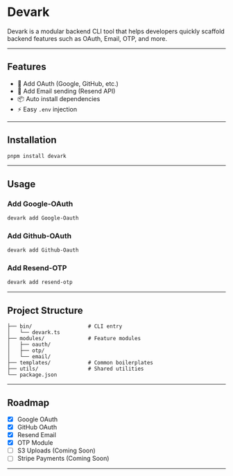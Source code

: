 # Devark

Devark is a modular backend CLI tool that helps developers quickly
scaffold backend features such as OAuth, Email, OTP, and more.

---

## Features

- 🚀 Add OAuth (Google, GitHub, etc.)
- 📧 Add Email sending (Resend API)
- 📦 Auto install dependencies
- ⚡ Easy `.env` injection

---

## Installation

```bash
pnpm install devark
```

---

## Usage

### Add Google-OAuth

```bash
devark add Google-Oauth
```

### Add Github-OAuth

```bash
devark add Github-Oauth
```

### Add Resend-OTP

```bash
devark add resend-otp
```

---

## Project Structure

    ├── bin/                  # CLI entry
    │   └── devark.ts
    ├── modules/              # Feature modules
    │   ├── oauth/
    │   ├── otp/
    │   └── email/
    ├── templates/            # Common boilerplates
    ├── utils/                # Shared utilities
    └── package.json

---

## Roadmap

- [x] Google OAuth
- [x] GitHub OAuth
- [x] Resend Email
- [x] OTP Module
- [ ] S3 Uploads (Coming Soon)
- [ ] Stripe Payments (Coming Soon)

---
